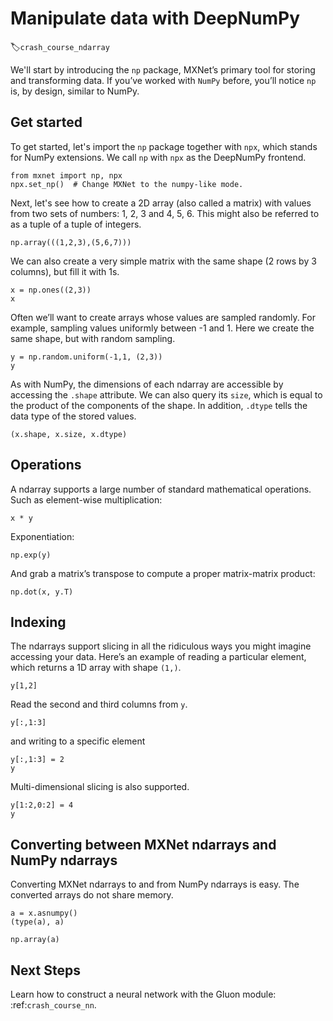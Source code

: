 # Manipulate data with DeepNumPy
:label:`crash_course_ndarray`

We'll start by introducing the `np` package, MXNet’s primary tool for storing and
transforming data. If you’ve worked with `NumPy` before, you’ll notice `np`  is,
by design, similar to NumPy.

## Get started

To get started, let's import the `np` package together with `npx`, which stands
for NumPy extensions. We call `np` with `npx` as the DeepNumPy frontend.

```{.python .input  n=1}
from mxnet import np, npx
npx.set_np()  # Change MXNet to the numpy-like mode.
```

Next, let's see how to create a 2D array (also called a matrix) with values from two sets of numbers: 1, 2, 3 and 4, 5, 6. This might also be referred to as a tuple of a tuple of integers.

```{.python .input  n=2}
np.array(((1,2,3),(5,6,7)))
```

We can also create a very simple matrix with the same shape (2 rows by 3 columns), but fill it with 1s.

```{.python .input  n=3}
x = np.ones((2,3))
x
```

Often we’ll want to create arrays whose values are sampled randomly. For example, sampling values uniformly between -1 and 1. Here we create the same shape, but with random sampling.

```{.python .input  n=15}
y = np.random.uniform(-1,1, (2,3))
y
```

As with NumPy, the dimensions of each ndarray are accessible by accessing the `.shape` attribute. We can also query its `size`, which is equal to the product of the components of the shape. In addition, `.dtype` tells the data type of the stored values.

```{.python .input  n=17}
(x.shape, x.size, x.dtype)
```

## Operations

A ndarray supports a large number of standard mathematical operations. Such as element-wise multiplication:

```{.python .input  n=18}
x * y
```

Exponentiation:

```{.python .input  n=23}
np.exp(y)
```

And grab a matrix’s transpose to compute a proper matrix-matrix product:

```{.python .input  n=24}
np.dot(x, y.T)
```

## Indexing

The ndarrays support slicing in all the ridiculous ways you might imagine accessing your data. Here’s an example of reading a particular element, which returns a 1D array with shape `(1,)`.

```{.python .input  n=25}
y[1,2]
```

Read the second and third columns from `y`.

```{.python .input  n=26}
y[:,1:3]
```

and writing to a specific element

```{.python .input  n=27}
y[:,1:3] = 2
y
```

Multi-dimensional slicing is also supported.

```{.python .input  n=28}
y[1:2,0:2] = 4
y
```

## Converting between MXNet ndarrays and NumPy ndarrays

Converting MXNet ndarrays to and from NumPy ndarrays is easy. The converted arrays do not share memory.

```{.python .input  n=29}
a = x.asnumpy()
(type(a), a)
```

```{.python .input  n=30}
np.array(a)
```

## Next Steps

Learn how to construct a neural network with the Gluon module: :ref:`crash_course_nn`.
